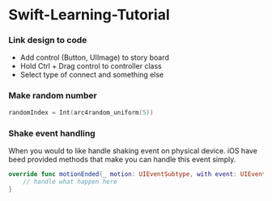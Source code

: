 # Swift-Learning-Tutorial
### Link design to code
* Add control (Button, UIImage) to story board
* Hold Ctrl + Drag control to controller class
* Select type of connect and something else


### Make random number

```swift
randomIndex = Int(arc4random_uniform(5))
```

### Shake event handling
When you would to like handle shaking event on physical device. iOS have beed provided methods that make you can handle this event simply.

	
```swift
override func motionEnded(_ motion: UIEventSubtype, with event: UIEvent?) {
	// handle what happen here
}	
```
	
